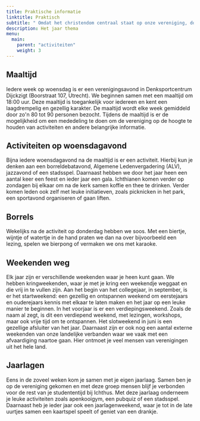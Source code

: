```yaml
---
title: Praktische informatie
linktitle: Praktisch
subtitle: " Omdat het christendom centraal staat op onze vereniging, doen wij ook samen veel activiteiten met betrekking tot het geloof. Ichthus is een plek om te groeien in het geloof en samen nieuwe ervaringen mee te maken. "
description: Het jaar thema
menu:
  main:
    parent: "activiteiten"
    weight: 3
---
```


## Maaltijd

Iedere week op woensdag is er een verenigingsavond in Denksportcentrum Dijckzigt (Boorstraat 107, Utrecht). We beginnen samen met een maaltijd om 18:00 uur. Deze maaltijd is toegankelijk voor iedereen en kent een laagdrempelig en gezellig karakter. De maaltijd wordt elke week gemiddeld door zo'n 80 tot 90 personen bezocht. Tijdens de maaltijd is er de mogelijkheid om een mededeling te doen om de vereniging op de hoogte te houden van activiteiten en andere belangrijke informatie.

## Activiteiten op woensdagavond

Bijna iedere woensdagavond na de maaltijd is er een activiteit. Hierbij kun je denken aan een borreldebatavond, Algemene Ledenvergadering (ALV), jazzavond of een stadsspel. Daarnaast hebben we door het jaar heen een aantal keer een feest en ieder jaar een gala. Ichthianen komen verder op zondagen bij elkaar om na de kerk samen koffie en thee te drinken. Verder komen leden ook zelf met leuke initiatieven, zoals picknicken in het park, een sportavond organiseren of gaan liften.

## Borrels

Wekelijks na de activiteit op donderdag hebben we soos. Met een biertje, wijntje of watertje in de hand praten we dan na over bijvoorbeeld een lezing, spelen we bierpong of vermaken we ons met karaoke.

## Weekenden weg

Elk jaar zijn er verschillende weekenden waar je heen kunt gaan. We hebben kringweekenden, waar je met je kring een weekendje weggaat en die vrij in te vullen zijn. Aan het begin van het collegejaar, in september, is er het startweekend: een gezellig en ontspannen weekend om eerstejaars en ouderejaars kennis met elkaar te laten maken en het jaar op een leuke manier te beginnen. In het voorjaar is er een verdiepingsweekend. Zoals de naam al zegt, is dit een verdiepend weekend, met lezingen, workshops, maar ook vrije tijd om te ontspannen. Het slotweekend in juni is een gezellige afsluiter van het jaar. Daarnaast zijn er ook nog een aantal externe weekenden van onze landelijke verbanden waar we vaak met een afvaardiging naartoe gaan. Hier ontmoet je veel mensen van verenigingen uit het hele land.

## Jaarlagen

Eens in de zoveel weken kom je samen met je eigen jaarlaag. Samen ben je op de vereniging gekomen en met deze groep mensen blijf je verbonden voor de rest van je studententijd bij Ichthus. Met deze jaarlaag onderneem je leuke activiteiten zoals apenkooigym, een pubquiz of een stadsspel. Daarnaast heb je ieder jaar ook een jaarlagenweekend, waar je tot in de late uurtjes samen een kaartspel speelt of geniet van een drankje.
